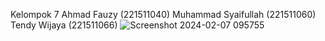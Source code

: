 Kelompok 7
Ahmad Fauzy (221511040)
Muhammad Syaifullah (221511060)
Tendy Wijaya (221511066)
![Screenshot 2024-02-07 095755](https://github.com/ahmadfauzy19/Proyek4/assets/117370634/072f6b1c-5afd-4c1b-ab8f-bd2b3d3c5ce5)
